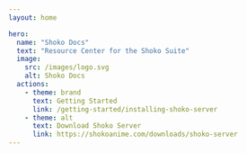 ```yaml
---
layout: home

hero:
  name: "Shoko Docs"
  text: "Resource Center for the Shoko Suite"
  image:
    src: /images/logo.svg
    alt: Shoko Docs
  actions:
    - theme: brand
      text: Getting Started
      link: /getting-started/installing-shoko-server
    - theme: alt
      text: Download Shoko Server
      link: https://shokoanime.com/downloads/shoko-server
---
```


<Features 
    groupTitle="Quick Links to Popular Pages"
    :features="[
    { 
        title: 'Plex Integration', 
        info: 'Learn how to integrate Shoko with Plex using Shoko Relay or Shoko Metadata.', 
        icon: 'images/plex.svg',
        link: 'plex/installing-agents-scanners'
    },
    { 
        title: 'Jellyfin Integration', 
        info: 'Learn how to integrate Shoko with Plex using Shokofin.', 
        icon: 'images/jellyfin.svg',
        link: 'jellyfin/installing-shokofin'
    },
    { 
        title: 'Kodi Integration', 
        info: 'Learn how to integrate Shoko with Plex using Shokodi', 
        icon: 'images/kodi.svg',
        link: 'kodi/installing-shokodi'
    },
    { 
        title: 'WebUI Theming', 
        info: 'Learn how to customize the Shoko WebUI with themes.', 
        icon: 'Palette',
        link: 'shoko-server/webui-themes'
    },
    { 
        title: 'Renamer Setup', 
        info: 'Learn how to include a Renamer in your Shoko setup.', 
        icon: 'FilePenLine',
        link: 'renamer-plugins/available-renamers'
    },
    { 
        title: 'Frequently Asked Questions', 
        info: 'We\'ve complied a list of the most common questions and answers.', 
        icon: 'CircleHelp',
        link: 'faq'
    }
    ]"
  />
